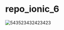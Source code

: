 # repo_ionic_6
![543523432423423](https://user-images.githubusercontent.com/81184929/132926774-9f0890c4-abde-4453-80fb-6becd8ffaff3.PNG)

